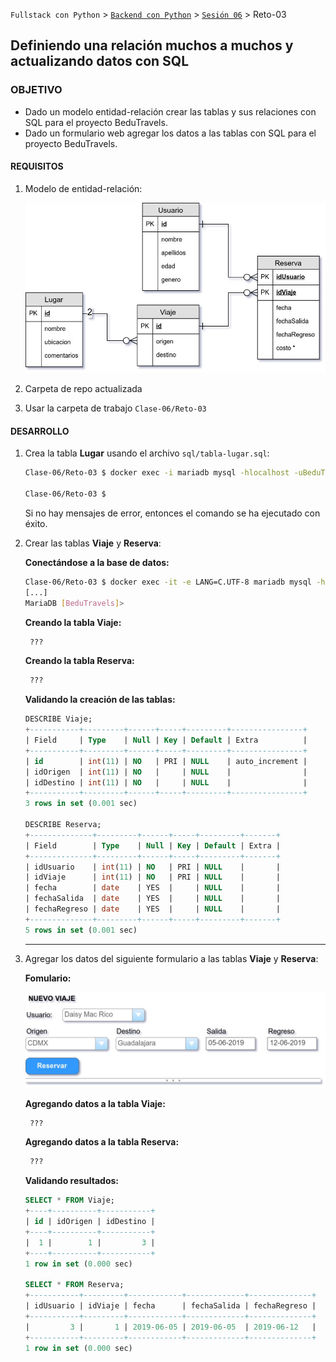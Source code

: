 `Fullstack con Python` > [`Backend con Python`](../../Readme.md) > [`Sesión 06`](../Readme.md) > Reto-03
## Definiendo una relación muchos a muchos y actualizando datos con SQL

### OBJETIVO
 - Dado un modelo entidad-relación crear las tablas y sus relaciones con SQL para el proyecto BeduTravels.
 - Dado un formulario web agregar los datos a las tablas con SQL para el proyecto BeduTravels.


#### REQUISITOS
1. Modelo de entidad-relación:

   ![Diagrama entidad-relación](modelo-entidad-relacion.jpg)

1. Carpeta de repo actualizada
1. Usar la carpeta de trabajo `Clase-06/Reto-03`


#### DESARROLLO
1. Crea la tabla __Lugar__ usando el archivo `sql/tabla-lugar.sql`:

   ```bash
   Clase-06/Reto-03 $ docker exec -i mariadb mysql -hlocalhost -uBeduTravels -pBeduTravels BeduTravels < sql/tabla-lugar.sql

   Clase-06/Reto-03 $
   ```
   Si no hay mensajes de error, entonces el comando se ha ejecutado con éxito.

1. Crear las tablas __Viaje__ y __Reserva__:

   __Conectándose a la base de datos:__

    ```bash
    Clase-06/Reto-03 $ docker exec -it -e LANG=C.UTF-8 mariadb mysql -hlocalhost -uBeduTravels -pBeduTravels BeduTravels
    [...]
    MariaDB [BeduTravels]>
    ```

   __Creando la tabla Viaje:__

   ```sql
    ???
   ```

   __Creando la tabla Reserva:__

   ```sql
    ???
   ```

   __Validando la creación de las tablas:__

   ```sql
   DESCRIBE Viaje;
   +-----------+---------+------+-----+---------+----------------+
   | Field     | Type    | Null | Key | Default | Extra          |
   +-----------+---------+------+-----+---------+----------------+
   | id        | int(11) | NO   | PRI | NULL    | auto_increment |
   | idOrigen  | int(11) | NO   |     | NULL    |                |
   | idDestino | int(11) | NO   |     | NULL    |                |
   +-----------+---------+------+-----+---------+----------------+
   3 rows in set (0.001 sec)

   DESCRIBE Reserva;
   +--------------+---------+------+-----+---------+-------+
   | Field        | Type    | Null | Key | Default | Extra |
   +--------------+---------+------+-----+---------+-------+
   | idUsuario    | int(11) | NO   | PRI | NULL    |       |
   | idViaje      | int(11) | NO   | PRI | NULL    |       |
   | fecha        | date    | YES  |     | NULL    |       |
   | fechaSalida  | date    | YES  |     | NULL    |       |
   | fechaRegreso | date    | YES  |     | NULL    |       |
   +--------------+---------+------+-----+---------+-------+
   5 rows in set (0.001 sec)
   ```
   ***

1. Agregar los datos del siguiente formulario a las tablas __Viaje__ y __Reserva__:

   __Fomulario:__

   ![Fomulario](assets/nuevo-viaje.jpg)

   __Agregando datos a la tabla Viaje:__

   ```sql
    ???
   ```

   __Agregando datos a la tabla Reserva:__

   ```sql
    ???
   ```

   __Validando resultados:__

   ```sql
   SELECT * FROM Viaje;
   +----+----------+-----------+
   | id | idOrigen | idDestino |
   +----+----------+-----------+
   |  1 |        1 |         3 |
   +----+----------+-----------+
   1 row in set (0.000 sec)

   SELECT * FROM Reserva;
   +-----------+---------+------------+-------------+--------------+
   | idUsuario | idViaje | fecha      | fechaSalida | fechaRegreso |
   +-----------+---------+------------+-------------+--------------+
   |         3 |       1 | 2019-06-05 | 2019-06-05  | 2019-06-12   |
   +-----------+---------+------------+-------------+--------------+
   1 row in set (0.000 sec)
   ```
